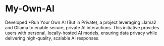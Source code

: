 # My-Own-AI
Developed *Run Your Own AI (But in Private), a project leveraging Llama2 and Ollama to enable secure, private AI interactions. This initiative provides users with personal, locally-hosted AI models, ensuring data privacy while delivering high-quality, scalable AI responses.
